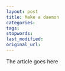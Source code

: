 ```yaml
---
layout: post
title: Make a daemon
categories:
tags:
stopwords:
last_modified:
original_url: 
---
```


The article goes here

